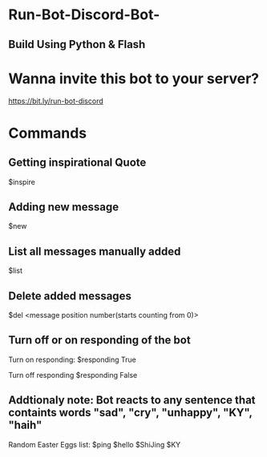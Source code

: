 # Run-Bot-Discord-Bot-

## Build Using Python & Flash

# Wanna invite this bot to your server?
https://bit.ly/run-bot-discord

# Commands
## Getting inspirational Quote
$inspire

## Adding new message
$new <new message>
	
## List all messages manually added
$list

## Delete added messages
$del <message position number(starts counting from 0)>

## Turn off or on responding of the bot
Turn on responding:
$responding True

Turn off responding
$responding False

## Addtionaly note: Bot reacts to any sentence that containts words "sad", "cry", "unhappy", "KY", "haih"



Random Easter Eggs list:
$ping
$hello
$ShiJing
$KY
